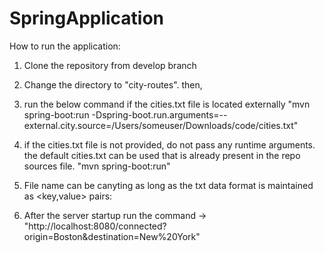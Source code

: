 # SpringApplication

How to run the application:

1. Clone the repository from develop branch
2. Change the directory to "city-routes". then,
3. run the below command if the cities.txt file is located externally 
    "mvn spring-boot:run -Dspring-boot.run.arguments=--external.city.source=/Users/someuser/Downloads/code/cities.txt"

4. if the cities.txt file is not provided, do not pass any runtime arguments. the default cities.txt can be used that is already present in the repo sources file.
    "mvn spring-boot:run"
5. File name can be canyting as long as the txt  data format is maintained as <key,value> pairs:
6. After the server startup run the command ->  "http://localhost:8080/connected?origin=Boston&destination=New%20York"
